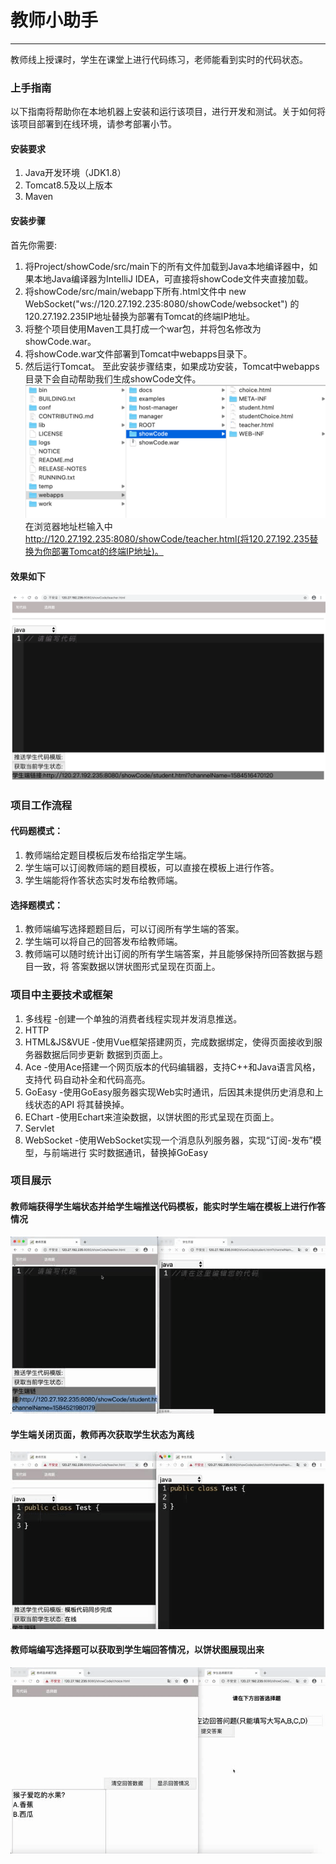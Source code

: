 # 教师小助手
---------------
教师线上授课时，学生在课堂上进行代码练习，老师能看到实时的代码状态。
### 上手指南
以下指南将帮助你在本地机器上安装和运行该项目，进行开发和测试。关于如何将该项目部署到在线环境，请参考部署小节。
#### 安装要求
   1. Java开发环境（JDK1.8）
   2. Tomcat8.5及以上版本
   3. Maven
#### 安装步骤
首先你需要:
   1. 将Project/showCode/src/main下的所有文件加载到Java本地编译器中，如果本地Java编译器为IntelliJ IDEA，可直接将showCode文件夹直接加载。
   2. 将showCode/src/main/webapp下所有.html文件中 new WebSocket("ws://120.27.192.235:8080/showCode/websocket") 的120.27.192.235IP地址替换为部署有Tomcat的终端IP地址。
   3. 将整个项目使用Maven工具打成一个war包，并将包名修改为showCode.war。
   4. 将showCode.war文件部署到Tomcat中webapps目录下。
   5. 然后运行Tomcat。
至此安装步骤结束，如果成功安装，Tomcat中webapps目录下会自动帮助我们生成showCode文件。
![image](https://github.com/Hu1Wence/Project/blob/master/images/%E5%AE%89%E8%A3%85%E6%88%90%E5%8A%9F.png)
在浏览器地址栏输入中 http://120.27.192.235:8080/showCode/teacher.html(将120.27.192.235替换为你部署Tomcat的终端IP地址)。
#### 效果如下
![image](https://github.com/Hu1Wence/Project/blob/master/images/QQ20200318-152826%402x.png)
### 项目工作流程
  #### 代码题模式：
   1. 教师端给定题目模板后发布给指定学生端。
   2. 学生端可以订阅教师端的题目模板，可以直接在模板上进行作答。
   3. 学生端能将作答状态实时发布给教师端。
  #### 选择题模式：
   1. 教师端编写选择题题目后，可以订阅所有学生端的答案。
   2. 学生端可以将自己的回答发布给教师端。
   3. 教师端可以随时统计出订阅的所有学生端答案，并且能够保持所回答数据与题目一致，将
   答案数据以饼状图形式呈现在页面上。

### 项目中主要技术或框架
   1. 多线程 -创建一个单独的消费者线程实现并发消息推送。
   2. HTTP
   3. HTML&JS&VUE -使用Vue框架搭建网页，完成数据绑定，使得页面接收到服务器数据后同步更新
数据到页面上。
   4. Ace -使用Ace搭建一个网页版本的代码编辑器，支持C++和Java语言风格，支持代
码自动补全和代码高亮。
   5. GoEasy -使用GoEasy服务器实现Web实时通讯，后因其未提供历史消息和上线状态的API
将其替换掉。
   6. EChart -使用Echart来渲染数据，以饼状图的形式呈现在页面上。
   7. Servlet 
   8. WebSocket -使用WebSocket实现一个消息队列服务器，实现“订阅-发布”模型，与前端进行
实时数据通讯，替换掉GoEasy
### 项目展示
#### 教师端获得学生端状态并给学生端推送代码模板，能实时学生端在模板上进行作答情况
![image](https://github.com/Hu1Wence/Project/blob/master/images/1584522450961.gif)
#### 学生端关闭页面，教师再次获取学生状态为离线
![image](https://github.com/Hu1Wence/Project/blob/master/images/1584522485746.gif)
#### 教师端编写选择题可以获取到学生端回答情况，以饼状图展现出来
![image](https://github.com/Hu1Wence/Project/blob/master/images/1584522504572.gif)
 
   

